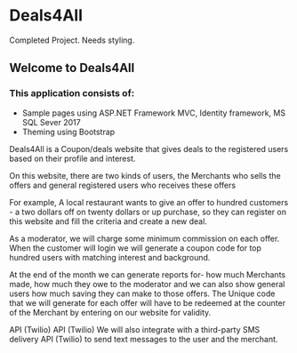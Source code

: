 # Deals4All
Completed Project. Needs styling.

## Welcome to Deals4All

### This application consists of:
*	Sample pages using ASP.NET Framework MVC, Identity framework, MS SQL Sever 2017
*	Theming using Bootstrap

Deals4All is a Coupon/deals website that gives deals to the registered users based on their profile and interest. 

On this website, there are two kinds of users, the Merchants who sells the offers and general registered users who receives these offers

For example, A local restaurant wants to give an offer to hundred customers - a two dollars off on twenty dollars or up purchase, so they can register on this website and fill the criteria and create a new deal.

 As a moderator, we will charge some minimum commission on each offer. When the customer will login we will generate a coupon code for top hundred users with matching interest and background. 

At the end of the month we can generate reports for- how much Merchants made, how much they owe to the moderator and we can also show general users how much saving they can make to those offers. The Unique code that we will generate for each offer will have to be redeemed at the counter of the Merchant by entering on our website for validity. 

API (Twilio) API (Twilio) We will also integrate with a third-party SMS delivery API (Twilio) to send text messages to the user and the merchant. 



